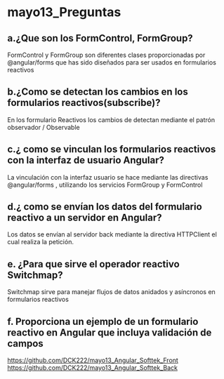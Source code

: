 # mayo13_Preguntas
## a.¿Que son los FormControl, FormGroup?
FormControl y FormGroup son diferentes clases proporcionadas por @angular/forms que has sido diseñados para ser usados en formularios reactivos

## b.¿Como se detectan los cambios en los formularios reactivos(subscribe)?
En los formulario Reactivos los cambios de detectan mediante el patrón observador / Observable

## c.¿ como se vinculan los formularios reactivos con la interfaz de usuario Angular?
La vinculación con la interfaz usuario se hace mediante las directivas @angular/forms , utilizando los servicios FormGroup y FormControl

## d.¿ como se envían los datos del formulario reactivo a un servidor en Angular?
Los datos se envían al servidor back mediante la directiva HTTPClient el cual realiza la petición.
## e. ¿Para que sirve el operador reactivo Switchmap?
Switchmap sirve para manejar flujos de datos anidados y asíncronos en formularios reactivos

## f. Proporciona un ejemplo de un formulario reactivo en Angular que incluya validación de campos
https://github.com/DCK222/mayo13_Angular_Softtek_Front
https://github.com/DCK222/mayo13_Angular_Softtek_Back
